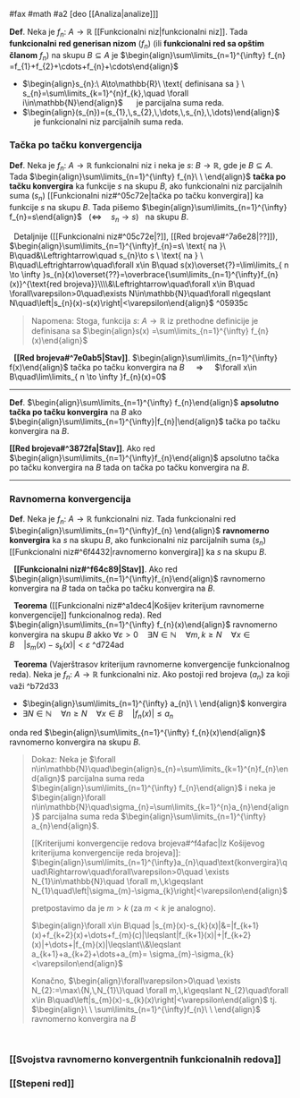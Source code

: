 #fax #math #a2 [deo [[Analiza|analize]]]
$\:$

**Def**. Neka je $f_{n}:\ A\to\mathbb{R}$ [[Funkcionalni niz|funkcionalni niz]]. Tada **funkcionalni red generisan nizom** $(f_{n})$ $\Big($ili **funkcionalni red sa opštim članom** $f_{n}$$\Big)$ na skupu $B\subseteq A$ je  $\begin{align}\sum\limits_{n=1}^{\infty} f_{n} =f_{1}+f_{2}+\cdots+f_{n}+\cdots\end{align}$
- $\begin{align}s_{n}:\ A\to\mathbb{R}\ \text{ definisana sa } \ s_{n}=\sum\limits_{k=1}^{n}f_{k},\quad \forall i\in\mathbb{N}\end{align}$ $\quad$ je parcijalna suma reda.
- $\begin{align}(s_{n})=(s_{1},\,s_{2},\,\dots,\,s_{n},\,\dots)\end{align}$ $\quad$ je funkcionalni niz parcijalnih suma reda.

### Tačka po tačku konvergencija
**Def**. Neka je $f_{n}:\ A\to\mathbb{R}$ funkcionalni niz i neka je $s:\ B\to\mathbb{R}$, gde je $B\subseteq A$. Tada $\begin{align}\sum\limits_{n=1}^{\infty} f_{n}\ \ \end{align}$ **tačka po tačku konvergira** ka funkcije $s$ na skupu $B$, ako funkcionalni niz parcijalnih suma $(s_{n})$ [[Funkcionalni niz#^05c72e|tačka po tačku konvergira]] ka funkcije $s$ na skupu $B$.
Tada pišemo $\begin{align}\sum\limits_{n=1}^{\infty} f_{n}=s\end{align}$ $\ \:\Big(\Leftrightarrow\quad s_{n}\to s\Big)\ \:$ na skupu $B$.

$\:$
Detaljnije ([[Funkcionalni niz#^05c72e|?]], [[Red brojeva#^7a6e28|??]]),
$\begin{align}\sum\limits_{n=1}^{\infty}f_{n}=s\ \text{ na }\ B\quad&\Leftrightarrow\quad s_{n}\to s \ \text{ na } \ B\quad\Leftrightarrow\quad\forall x\in B\quad s(x)\overset{?}=\lim\limits_{ n \to \infty }s_{n}(x)\overset{??}=\overbrace{\sum\limits_{n=1}^{\infty}f_{n}(x)}^{\text{red brojeva}}\\\\&\Leftrightarrow\quad\forall x\in B\quad \forall\varepsilon>0\quad\exists N\in\mathbb{N}\quad\forall n\geqslant N\quad\left|s_{n}(x)-s(x)\right|<\varepsilon\end{align}$ ^05935c

> Napomena: Stoga, funkcija $s:\ A\to\mathbb{R}$ iz prethodne definicije je definisana sa $\begin{align}s(x) =\sum\limits_{n=1}^{\infty} f_{n}(x)\end{align}$

$\:$
**[[Red brojeva#^7e0ab5|Stav]]**. $\begin{align}\sum\limits_{n=1}^{\infty} f(x)\end{align}$ tačka po tačku konvergira na $B$ $\quad\Rightarrow\quad$ $\forall x\in B\quad\lim\limits_{ n \to \infty }f_{n}(x)=0$

___
**Def**. $\begin{align}\sum\limits_{n=1}^{\infty} f_{n}\end{align}$ **apsolutno tačka po tačku konvergira** na  $B$ ako $\begin{align}\sum\limits_{n=1}^{\infty}|f_{n}|\end{align}$ tačka po tačku konvergira na $B$.

**[[Red brojeva#^3872fa|Stav]]**. Ako red $\begin{align}\sum\limits_{n=1}^{\infty}f_{n}\end{align}$ apsolutno tačka po tačku konvergira na $B$ tada on tačka po tačku konvergira na $B$.
___
### Ravnomerna konvergencija

**Def**. Neka je $f_{n}:\ A\to\mathbb{R}$ funkcionalni niz. Tada funkcionalni red $\begin{align}\sum\limits_{n=1}^{\infty}f_{n} \end{align}$ **ravnomerno konvergira** ka $s$ na skupu $B$, ako funkcionalni niz parcijalnih suma $(s_{n})$ [[Funkcionalni niz#^6f4432|ravnomerno konvergira]] ka $s$ na skupu $B$.

$\:$
**[[Funkcionalni niz#^f64c89|Stav]]**. Ako red $\begin{align}\sum\limits_{n=1}^{\infty}f_{n}\end{align}$ ravnomerno konvergira na $B$ tada on tačka po tačku konvergira na $B$.

$\:$
**Teorema** ([[Funkcionalni niz#^a1dec4|Košijev kriterijum ravnomerne konvergencije]] funkcionalnog reda). Red $\begin{align}\sum\limits_{n=1}^{\infty} f_{n}(x)\end{align}$ ravnomerno konvergira na skupu $B$ akko $\forall\varepsilon>0\quad\exists N\in\mathbb{N}\quad\forall m,\,k\geqslant N\quad\forall x\in B\quad|s_{m}(x)-s_{k}(x)|<\varepsilon$  ^d724ad

$\:$
**Teorema** (Vajerštrasov kriterijum ravnomerne konvergencije funkcionalnog reda). Neka je $f_{n}:\ A\to\mathbb{R}$ funkcionalni niz. Ako postoji red brojeva $(a_{n})$ za koji važi  ^b72d33
- $\begin{align}\sum\limits_{n=1}^{\infty} a_{n}\ \ \end{align}$ konvergira 
- $\exists N\in\mathbb{N}\quad\forall n\geqslant N\quad\forall x\in B\quad |f_{n}(x)|\leqslant a_{n}$

onda red $\begin{align}\sum\limits_{n=1}^{\infty} f_{n}(x)\end{align}$ ravnomerno konvergira na skupu $B$.
> Dokaz:
> Neka je $\forall n\in\mathbb{N}\quad\begin{align}s_{n}=\sum\limits_{k=1}^{n}f_{n}\end{align}$ parcijalna suma reda $\begin{align}\sum\limits_{n=1}^{\infty} f_{n}\end{align}$ 
> i neka je $\begin{align}\forall n\in\mathbb{N}\quad\sigma_{n}=\sum\limits_{k=1}^{n}a_{n}\end{align}$ parcijalna suma reda $\begin{align}\sum\limits_{n=1}^{\infty} a_{n}\end{align}$.
>
> [[Kriterijumi konvergencije redova brojeva#^f4afac|Iz Košijevog kriterijuma konvergencije reda brojeva]]:
> $\begin{align}\sum\limits_{n=1}^{\infty}a_{n}\quad\text{konvergira}\quad\Rightarrow\quad\forall\varepsilon>0\quad \exists N_{1}\in\mathbb{N}\quad \forall m,\,k\geqslant N_{1}\quad\left|\sigma_{m}-\sigma_{k}\right|<\varepsilon\end{align}$
> 
> pretpostavimo da je $m>k$ (za $m<k$ je analogno).
> 
> $\begin{align}\forall x\in B\quad |s_{m}(x)-s_{k}(x)|&=|f_{k+1}(x)+f_{k+2}(x)+\dots+f_{m}(c)|\leqslant|f_{k+1}(x)|+|f_{k+2}(x)|+\dots+|f_{m}(x)|\leqslant\\&\leqslant a_{k+1}+a_{k+2}+\dots+a_{m}= \sigma_{m}-\sigma_{k}<\varepsilon\end{align}$
> 
> Konačno,
> $\begin{align}\forall\varepsilon>0\quad \exists N_{2}:=\max\{N,\,N_{1}\}\quad \forall m,\,k\geqslant N_{2}\quad\forall x\in B\quad\left|s_{m}(x)-s_{k}(x)\right|<\varepsilon\end{align}$
> tj. $\begin{align}\ \ \sum\limits_{n=1}^{\infty}f_{n}\ \ \end{align}$ ravnomerno konvergira na $B$

$\:$
### [[Svojstva ravnomerno konvergentnih funkcionalnih redova]]

### [[Stepeni red]]